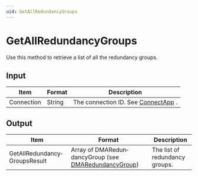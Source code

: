```yaml
---
uid: GetAllRedundancyGroups
---
```


# GetAllRedundancyGroups

Use this method to retrieve a list of all the redundancy groups.

## Input

| Item       | Format | Description                                          |
|------------|--------|------------------------------------------------------|
| Connection | String | The connection ID. See [ConnectApp](xref:ConnectApp) . |

## Output

| Item                          | Format                                                                                                  | Description                    |
|-------------------------------|---------------------------------------------------------------------------------------------------------|--------------------------------|
| GetAllRedundancy­GroupsResult | Array of DMARedun­dancyGroup (see [DMARedundancyGroup](xref:DMARedundancyGroup)) | The list of redundancy groups. |

